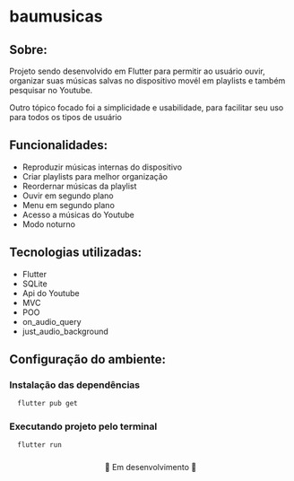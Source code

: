 # baumusicas
## Sobre:
<p>Projeto sendo desenvolvido em Flutter para permitir ao usuário ouvir, organizar suas músicas salvas no dispositivo movél  em playlists e também pesquisar no Youtube.</p>
<p>Outro tópico focado foi a simplicidade e usabilidade, para facilitar seu uso para todos os tipos de usuário</p>

## Funcionalidades:
- Reproduzir músicas internas do dispositivo
- Criar playlists para melhor organização
- Reordernar músicas da playlist
- Ouvir em segundo plano
- Menu em segundo plano
- Acesso a músicas do Youtube
- Modo noturno

## Tecnologias utilizadas:
- Flutter
- SQLite
- Api do Youtube
- MVC
- POO
- on_audio_query
- just_audio_background

## Configuração do ambiente:

### Instalação das dependências
```bash
  flutter pub get
```
### Executando projeto pelo terminal
```bash
  flutter run
```

### 
<p align="center">🚧 Em desenvolvimento 🚧</p>
